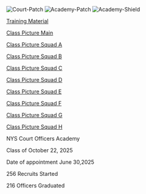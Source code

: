 
![Court-Patch](https://github.com/user-attachments/assets/b445fc70-a8ab-406d-8ae9-9e371e9216b0)
![Academy-Patch](https://github.com/user-attachments/assets/57847532-b150-4663-a617-8837e1f68fc3)
![Academy-Shield](https://github.com/user-attachments/assets/ad9aa171-91b1-4665-b1cc-1991a97387b6)




<!-- <a href="https://github.com/bgong68/Class-2025-0630/blob/main/Class%20Pic%2010.22.2025%20Main.jpg" download>Class Picture Main</a> -->
[Training Material](./training-material.pdf)


[Class Picture Main](./Class%20Pic%2010.22.2025%20Main.jpg)


<a href="https://github.com/bgong68/Class-2025-0630/blob/main/Class%20Pic%2010.22.2025%20Squad%20A.jpg" download>Class Picture Squad A</a>

<a href="https://github.com/bgong68/Class-2025-0630/blob/main/Class%20Pic%2010.22.2025%20Squad%20B.jpg" download>Class Picture Squad B</a>

<a href="https://github.com/bgong68/Class-2025-0630/blob/main/Class%20Pic%2010.22.2025%20Squad%20C.jpg" download>Class Picture Squad C</a>

<a href="https://github.com/bgong68/Class-2025-0630/blob/main/Class%20Pic%2010.22.2025%20Squad%20D.jpg" download>Class Picture Squad D</a>

<a href="https://github.com/bgong68/Class-2025-0630/blob/main/Class%20Pic%2010.22.2025%20Squad%20E.jpg" download>Class Picture Squad E</a>

<a href="https://github.com/bgong68/Class-2025-0630/blob/main/Class%20Pic%2010.22.2025%20Squad%20F.jpg" download>Class Picture Squad F</a>

<a href="https://github.com/bgong68/Class-2025-0630/blob/main/Class%20Pic%2010.22.2025%20Squad%20G.jpg" download>Class Picture Squad G</a>

<a href="https://github.com/bgong68/Class-2025-0630/blob/main/Class%20Pic%2010.22.2025%20Squad%20H.jpg" download>Class Picture Squad H</a>


NYS Court Officers Academy

Class of October 22, 2025

Date of appointment June 30,2025

256 Recruits Started

216 Officers Graduated
